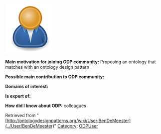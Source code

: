 [![Image:ODPUser.png](../images/a/a6/ODPUser.png)](../Image/ODPUser.png "Image:ODPUser.png")




  





__Main motivation for joining ODP community:__ Proposing an ontology that matches with an ontology design pattern


__Possible main contribution to ODP community:__


__Domains of interest:__


  



__Is expert of:__


  

__How did I know about ODP:__ colleagues






Retrieved from "[http://ontologydesignpatterns.org/wiki/User:BenDeMeester](../User/BenDeMeester)"
 [Category](http://ontologydesignpatterns.org/wiki/Special:Categories "Special:Categories"): [ODPUser](../Category/ODPUser "Category:ODPUser")